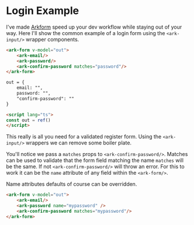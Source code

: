 # Login Example

I've made [Arkform]() speed up your dev workflow while staying out of your way. Here I'll show the common example of a login form using the `<ark-input/>` wrapper components.

```html
<ark-form v-model="out">
    <ark-email/>
    <ark-password/>
    <ark-confirm-password matches="password"/>
</ark-form>

out = {
    email: "",
    password: "",
    "confirm-password": ""
}

<script lang="ts">
const out = ref()
</script>
```

This really is all you need for a validated register form. Using the `<ark-input/>` wrappers we can remove some boiler plate.

You'll notice we pass a `matches` props to `<ark-confirm-password/>`. Matches can be used to validate that the form field matching the name `matches` will be the same. If not `<ark-confirm-password/>` will throw an error. For this to work it can be the `name` attribute of any field within the `<ark-form/>`.

Name attributes defaults of course can be overridden.

```html
<ark-form v-model="out">
    <ark-email/>
    <ark-password name="mypassword" />
    <ark-confirm-password matches="mypassword"/>
</ark-form>
```

